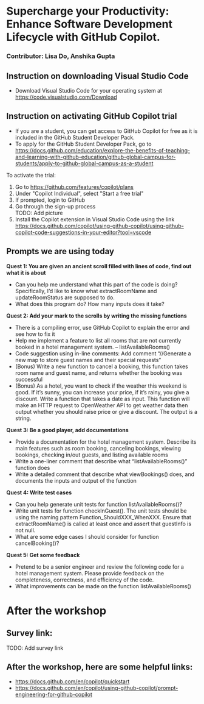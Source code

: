# Supercharge your Productivity: Enhance Software Development Lifecycle with GitHub Copilot.
### Contributor: Lisa Do, Anshika Gupta

## Instruction on downloading Visual Studio Code
- Download Visual Studio Code for your operating system at https://code.visualstudio.com/Download

## Instruction on activating GitHub Copilot trial
- If you are a student, you can get access to GitHub Copilot for free as it is included in the GitHub Student Developer Pack.
- To apply for the GitHub Student Developer Pack, go to https://docs.github.com/education/explore-the-benefits-of-teaching-and-learning-with-github-education/github-global-campus-for-students/apply-to-github-global-campus-as-a-student

To activate the trial:
1. Go to https://github.com/features/copilot/plans
2. Under "Copilot Individual", select "Start a free trial"
3. If prompted, login to GitHub
4. Go through the sign-up process 
\
TODO: Add picture
5. Install the Copilot extension in Visual Studio Code using the link https://docs.github.com/copilot/using-github-copilot/using-github-copilot-code-suggestions-in-your-editor?tool=vscode

## Prompts we are using today
**Quest 1: You are given an ancient scroll filled with lines of code, find out what it is about**
- Can you help me understand what this part of the code is doing? Specifically, I’d like to know what extractRoomName and updateRoomStatus are supposed to do.
- What does this program do? How many inputs does it take?

**Quest 2: Add your mark to the scrolls by writing the missing functions**
- There is a compiling error, use GitHub Copilot to explain the error and see how to fix it​
- Help me implement a feature to list all rooms that are not currently booked in a hotel management system. – listAvailableRooms()​
- Code suggestion using in-line comments: Add comment “//Generate a new map to store guest names and their special requests”
- (Bonus) Write a new function to cancel a booking, this function takes room name and guest name, and returns whether the booking was successful
- (Bonus) As a hotel, you want to check if the weather this weekend is good. If it’s sunny, you can increase your price, if it’s rainy, you give a discount. Write a function that takes a date as input. This function will make an HTTP request to OpenWeather API to get weather data then output whether you should raise price or give a discount. The output is a string.

**Quest 3: Be a good player, add documentations**
- Provide a documentation for the hotel management system. Describe its main features such as room booking, canceling bookings, viewing bookings, checking in/out guests, and listing available rooms
- Write a one-liner comment that describe what “listAvailableRooms()” function does
- Write a detailed comment that describe what viewBookings() does, and documents the inputs and output of the function

**Quest 4: Write test cases**
- Can you help generate unit tests for function listAvailableRooms()?
- Write unit tests for function checkInGuest(). The unit tests should be using the naming pattern Function_ShouldXXX_WhenXXX. Ensure that extractRoomName() is called at least once and assert that guestInfo is not null. 
- What are some edge cases I should consider for function cancelBooking()?

**Quest 5: Get some feedback**
- Pretend to be a senior engineer and review the following code for a hotel management system. Please provide feedback on the completeness, correctness, and efficiency of the code.
- What improvements can be made on the function listAvailableRooms()

# After the workshop
## Survey link:
TODO: Add survey link

## After the workshop, here are some helpful links: 
- https://docs.github.com/en/copilot/quickstart
- https://docs.github.com/en/copilot/using-github-copilot/prompt-engineering-for-github-copilot

